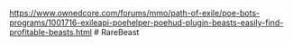 https://www.ownedcore.com/forums/mmo/path-of-exile/poe-bots-programs/1001716-exileapi-poehelper-poehud-plugin-beasts-easily-find-profitable-beasts.html
#   R a r e B e a s t  
 